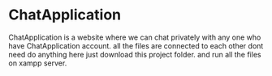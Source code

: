 # ChatApplication
ChatApplication is a website where we can chat privately with any one who have ChatApplication account.
all the files are connected to each other dont need do anything here just download this project folder.
and run all the files on xampp server.
